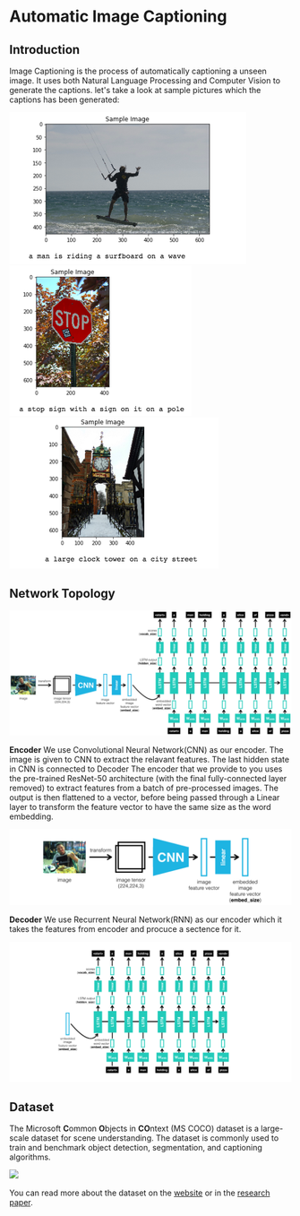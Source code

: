 # Automatic Image Captioning

## Introduction 
Image Captioning is the process of automatically captioning a unseen image. It uses both Natural Language Processing and Computer Vision to generate the captions. let's take a look at sample pictures which the captions has been generated:

<img src = "./Images/sample_1.png">
<br>
<img src = "./Images/sample_2.png">
<br>
<img src = "./Images/sample_3.png">
<br>


## Network Topology

![Image Captioning CNN-RNN model](images/encoder-decoder.png)

**Encoder**
We use Convolutional Neural Network(CNN) as our encoder. The image is given to CNN to extract the relavant features. The last hidden state in CNN is connected to Decoder
The encoder that we provide to you uses the pre-trained ResNet-50 architecture (with the final fully-connected layer removed) to extract features from a batch of pre-processed images. The output is then flattened to a vector, before being passed through a Linear layer to transform the feature vector to have the same size as the word embedding.

<img src = "./Images/encoder.png">

**Decoder**
We use Recurrent Neural Network(RNN) as our encoder which it takes the features from encoder and procuce a sectence for it. 

<img src = "./Images/decoder.png">

## Dataset
The Microsoft **C**ommon **O**bjects in **CO**ntext (MS COCO) dataset is a large-scale dataset for scene understanding.  The dataset is commonly used to train and benchmark object detection, segmentation, and captioning algorithms.  

<img src = "./Images/examples.jpg">

You can read more about the dataset on the [website](http://cocodataset.org/#home) or in the [research paper](https://arxiv.org/pdf/1405.0312.pdf).
